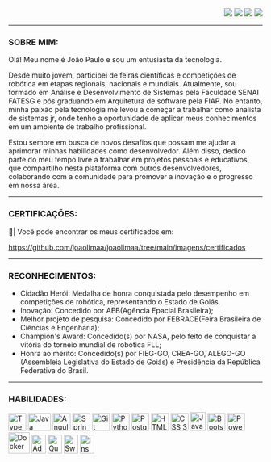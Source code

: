 <div>
    <section align="right">
    <a href = "mailto:joao.lima_dev@outlook.com"><img src="https://img.shields.io/badge/-Outlook-%23333?style=for-the-badge&logo=microsoft-outlook&logoColor=white" target="_blank"></a>
    <a href="https://www.youtube.com/@joao_limaa/videos" target="_blank"><img src="https://img.shields.io/badge/YouTube-%23333?style=for-the-badge&logo=youtube&logoColor=white" target="_blank"></a>
    <a href="https://instagram.com/jplimag?igshid=YmMyMTA2M2Y=" target="_blank"><img src="https://img.shields.io/badge/-Instagram-%23333?style=for-the-badge&logo=instagram&logoColor=white" target="_blank"></a>
    <a href="https://www.linkedin.com/in/joao-limaa/" target="_blank"><img src="https://img.shields.io/badge/-LinkedIn-%23333?style=for-the-badge&logo=linkedin&logoColor=white" target="_blank"></a>   
  </section>
</div>

---

### **SOBRE MIM:**


<p>
  Olá! Meu nome é João Paulo e sou um entusiasta da tecnologia.

  Desde muito jovem, participei de feiras científicas e competições de robótica em etapas regionais, nacionais e mundiais. 
  Atualmente, sou formado em Análise e Desenvolvimento de Sistemas pela Faculdade SENAI FATESG e pós graduando em Arquitetura de software pela FIAP.
  No entanto, minha paixão pela tecnologia me levou a começar a trabalhar como analista de sistemas jr, onde tenho a oportunidade de aplicar meus 
  conhecimentos em um ambiente de trabalho profissional.

  Estou sempre em busca de novos desafios que possam me ajudar a aprimorar minhas habilidades como desenvolvedor. Além disso, 
  dedico parte do meu tempo livre a trabalhar em projetos pessoais e educativos, que compartilho nesta plataforma com outros 
  desenvolvedores, colaborando com a comunidade para promover a inovação e o progresso em nossa área.
</p> 

---

### **CERTIFICAÇÕES:**


📂| Você pode encontrar os meus certificados em: <p>https://github.com/joaolimaa/joaolimaa/tree/main/imagens/certificados</p>

---

### **RECONHECIMENTOS:**

* Cidadão Herói: Medalha de honra conquistada pelo desempenho em competições de robótica, representando o Estado de Goiás.
* Inovação: Concedido por AEB(Agência Epacial Brasileira);
* Melhor projeto de pesquisa: Concedido por FEBRACE(Feira Brasileira de Ciências e Engenharia);
* Champion's Award: Concedido(s) por NASA, pelo feito de conquistar a vitória do torneio mundial de robótica FLL;
* Honra ao mérito: Concedido(s) por FIEG-GO, CREA-GO, ALEGO-GO (Assembleia Legislativa do Estado de Goiás) e Presidência da República Federativa do Brasil.

---

### **HABILIDADES:**

<div>
    <img src="https://cdn.jsdelivr.net/gh/devicons/devicon/icons/typescript/typescript-original.svg" title="TypeScript" width="35" height="35"/>
    <img src="https://cdn.jsdelivr.net/gh/devicons/devicon/icons/java/java-original.svg" width="45" title="Java" height="35"/> 
    <img src="https://cdn.jsdelivr.net/gh/devicons/devicon/icons/angularjs/angularjs-original.svg" title="Angular" width="35" height="35"/> 
    <img src="https://cdn.jsdelivr.net/gh/devicons/devicon/icons/spring/spring-original.svg" title="SpringBoot" width="35" height="35"/> 
    <img src="https://cdn.jsdelivr.net/gh/devicons/devicon/icons/git/git-original.svg" title="Git" width="35" height="35"/> 
    <img src="https://cdn.jsdelivr.net/gh/devicons/devicon/icons/python/python-original.svg" title="Python" width="35" height="35"/> 
    <img src="https://cdn.jsdelivr.net/gh/devicons/devicon/icons/postgresql/postgresql-original.svg" title="PostgreSQL" width="35" height="35"/> 
    <img src="https://cdn.jsdelivr.net/gh/devicons/devicon/icons/html5/html5-original.svg" title="HTML 5" width="35" height="35"/> 
    <img src="https://cdn.jsdelivr.net/gh/devicons/devicon/icons/css3/css3-original.svg" title="CSS 3" width="35" height="35"/> 
    <img src="https://cdn.jsdelivr.net/gh/devicons/devicon/icons/javascript/javascript-original.svg" title="JavaScript" width="31" height="37px"/>
    <img src="https://cdn.jsdelivr.net/gh/devicons/devicon/icons/bootstrap/bootstrap-original.svg" title="Bootstrap" width="35" height="35"/>
    <img src="https://img.icons8.com/color/512/power-bi.png" title="Power BI" width="35" height="35"/>
    <img src="https://cdn.jsdelivr.net/gh/devicons/devicon/icons/docker/docker-original.svg" title="Docker" width="42" height="42"/>
    <img src="https://cdn.jsdelivr.net/gh/devicons/devicon/icons/illustrator/illustrator-plain.svg" title="Adobe Illustrator" width="28" height="37px"/>
    <img src="https://cdn.jsdelivr.net/gh/devicons/devicon@latest/icons/quarkus/quarkus-original.svg" title="Quarkus" width="28" height="37px"/>
    <img src="https://cdn.jsdelivr.net/gh/devicons/devicon@latest/icons/swagger/swagger-original.svg" title="Swagger" width="28" height="37px"/>
    <img src="https://cdn.jsdelivr.net/gh/devicons/devicon@latest/icons/insomnia/insomnia-original.svg" title="Insomnia" width="28" height="37px"/>
</div>
